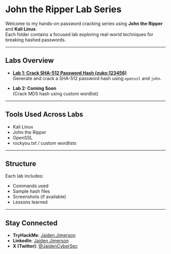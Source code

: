 # John the Ripper Lab Series

Welcome to my hands-on password cracking series using **John the Ripper** and **Kali Linux**.  
Each folder contains a focused lab exploring real-world techniques for breaking hashed passwords.

---

## Labs Overview

- **[Lab 1: Crack SHA-512 Password Hash (zuko:123456)](./lab1/README.md)**  
  Generate and crack a SHA-512 password hash using `openssl` and `john`.

- **Lab 2: Coming Soon**  
  (Crack MD5 hash using custom wordlist)

---

## Tools Used Across Labs

- Kali Linux  
- John the Ripper  
- OpenSSL  
- rockyou.txt / custom wordlists  

---

## Structure

Each lab includes:
- Commands used  
- Sample hash files  
- Screenshots (if available)  
- Lessons learned

---

## Stay Connected

- **TryHackMe**: [Jaiden.Jimerson](https://tryhackme.com/p/Jaiden.Jimerson)  
- **LinkedIn**: [Jaiden Jimerson](https://www.linkedin.com/in/jaiden-jimerson-319995140)  
- **X (Twitter)**: [@JaidenCyberSec](https://x.com/JaidenCyberSec)

